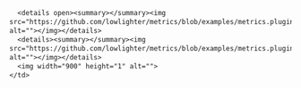 </tr>
  <tr>
  </tr>
  <tr>
</td>
  </tr>
  <tr>
    
      <details open><summary></summary><img src="https://github.com/lowlighter/metrics/blob/examples/metrics.plugin.isocalendar.fullyear.svg" alt=""></img></details>
      <details><summary></summary><img src="https://github.com/lowlighter/metrics/blob/examples/metrics.plugin.isocalendar.svg" alt=""></img></details>
      <img width="900" height="1" alt="">
    </td>
  </tr>
</table>
<!--/header-->
